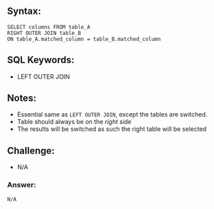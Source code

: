 ## Syntax:

```
SELECT columns FROM table_A
RIGHT OUTER JOIN table_B
ON table_A.matched_column = table_B.matched_column
```

## SQL Keywords:

- LEFT OUTER JOIN

## Notes:

- Essential same as `LEFT OUTER JOIN`, except the tables are switched.
- Table should always be on the _right_ side
- The results will be switched as such the right table will be selected

## Challenge:

- N/A

### Answer:

```
N/A
```
